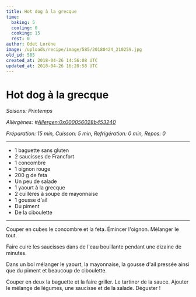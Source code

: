 ```yaml
---
title: Hot dog à la grecque
time:
  baking: 5
  cooling: 0
  cooking: 15
  rest: 0
author: Odet Lorène
image: /uploads/recipe/image/585/20180424_210259.jpg
old_id: 585
created_at: 2018-04-26 14:56:08 UTC
updated_at: 2018-04-26 16:20:58 UTC
---
```


# Hot dog à la grecque



*Saisons: Printemps*

*Allèrgènes: #<Allergen:0x000056028b453240>*

*Préparation: 15 min, Cuisson: 5 min, Refrigération: 0 min, Repos: 0*

---

- 1 baguette sans gluten
- 2 saucisses de Francfort
- 1 concombre
- 1 oignon rouge
- 200 g de feta
- Un peu de salade
- 1 yaourt à la grecque
- 2 cuillères à soupe de mayonnaise
- 1 gousse d'ail
- Du piment
- De la ciboulette

---

Couper en cubes le concombre et la feta. Émincer l'oignon. Mélanger le tout.

Faire cuire les saucisses dans de l'eau bouillante pendant une dizaine de minutes.

Dans un bol mélanger le yaourt, la mayonnaise, la gousse d'ail pressée ainsi que du piment et beaucoup de ciboulette.

Couper en deux la baguette et la faire griller. Le tartiner de la sauce. Ajouter le mélange de légumes, une saucisse et de la salade. Déguster ! 
